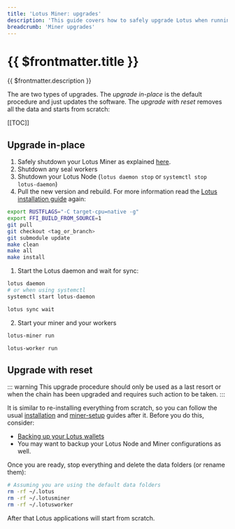 ```yaml
---
title: 'Lotus Miner: upgrades'
description: 'This guide covers how to safely upgrade Lotus when running a miner.'
breadcrumb: 'Miner upgrades'
---
```


# {{ $frontmatter.title }}

{{ $frontmatter.description }}

The are two types of upgrades. The _upgrade in-place_ is the default procedure and just updates the software. The _upgrade with reset_ removes all the data and starts from scratch:

[[TOC]]

## Upgrade in-place

1. Safely shutdown your Lotus Miner as explained [here](daemon-lifecycle.md).
1. Shutdown any seal workers
1. Shutdown your Lotus Node (`lotus daemon stop` or `systemctl stop lotus-daemon`)
1. Pull the new version and rebuild. For more information read the [Lotus installation guide](../../store/lotus/installation.md) again:

```sh
export RUSTFLAGS="-C target-cpu=native -g"
export FFI_BUILD_FROM_SOURCE=1
git pull
git checkout <tag_or_branch>
git submodule update
make clean
make all
make install
```

1. Start the Lotus daemon and wait for sync:

```sh
lotus daemon
# or when using systemctl
systemctl start lotus-daemon
```

```sh
lotus sync wait
```

2. Start your miner and your workers

```sh
lotus-miner run
```

```sh
lotus-worker run
```

## Upgrade with reset

::: warning
This upgrade procedure should only be used as a last resort or when the chain has been upgraded and requires such action to be taken.
:::

It is similar to re-installing everything from scratch, so you can follow the usual [installation](../../store/lotus/installation.md) and [miner-setup](miner-setup.md) guides after it. Before you do this, consider:

- [Backing up your Lotus wallets](../../store/lotus/send-and-receive-fil/#exporting-and-importing-a-wallet)
- You may want to backup your Lotus Node and Miner configurations as well.

Once you are ready, stop everything and delete the data folders (or rename them):

```sh
# Assuming you are using the default data folders
rm -rf ~/.lotus
rm -rf ~/.lotusminer
rm -rf ~/.lotusworker
```

After that Lotus applications will start from scratch.
